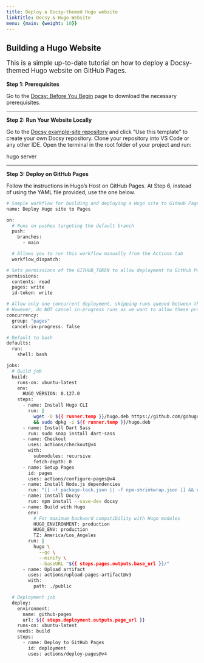 ```yaml
---
title: Deploy a Docsy-themed Hugo website
linkTitle: Docsy & Hugo Website
menu: {main: {weight: 10}}
---
```


## Building a Hugo Website

<p style="font-size: 1.2em; margin-top: 1em;">This is a simple up-to-date tutorial on how to deploy a Docsy-themed Hugo website on GitHub Pages.</p>

**Step 1: Prerequisites**

Go to the [Docsy: Before You Begin](https://www.docsy.dev/docs/get-started/docsy-as-module/installation-prerequisites/) page to download the necessary prerequisites.

---

**Step 2: Run Your Website Locally**

Go to the [Docsy example-site repository](https://github.com/google/docsy-example) and click “Use this template” to create your own Docsy repository. Clone your repository into VS Code or any other IDE. Open the terminal in the root folder of your project and run:

hugo server

---

**Step 3: Deploy on GitHub Pages**

Follow the instructions in Hugo’s Host on GitHub Pages. At Step 6, instead of using the YAML file provided, use the one below.

```bash
# Sample workflow for building and deploying a Hugo site to GitHub Pages
name: Deploy Hugo site to Pages

on:
  # Runs on pushes targeting the default branch
  push:
    branches:
      - main

  # Allows you to run this workflow manually from the Actions tab
  workflow_dispatch:

# Sets permissions of the GITHUB_TOKEN to allow deployment to GitHub Pages
permissions:
  contents: read
  pages: write
  id-token: write

# Allow only one concurrent deployment, skipping runs queued between the run in-progress and latest queued.
# However, do NOT cancel in-progress runs as we want to allow these production deployments to complete.
concurrency:
  group: "pages"
  cancel-in-progress: false

# Default to bash
defaults:
  run:
    shell: bash

jobs:
  # Build job
  build:
    runs-on: ubuntu-latest
    env:
      HUGO_VERSION: 0.127.0
    steps:
      - name: Install Hugo CLI
        run: |
          wget -O ${{ runner.temp }}/hugo.deb https://github.com/gohugoio/hugo/releases/download/v${HUGO_VERSION}/hugo_extended_${HUGO_VERSION}_linux-amd64.deb \
          && sudo dpkg -i ${{ runner.temp }}/hugo.deb                    
      - name: Install Dart Sass
        run: sudo snap install dart-sass
      - name: Checkout
        uses: actions/checkout@v4
        with:
          submodules: recursive
          fetch-depth: 0
      - name: Setup Pages
        id: pages
        uses: actions/configure-pages@v4
      - name: Install Node.js dependencies
        run: "[[ -f package-lock.json || -f npm-shrinkwrap.json ]] && npm ci || true"
      - name: Install Docsy
        run: npm install --save-dev docsy
      - name: Build with Hugo
        env:
          # For maximum backward compatibility with Hugo modules
          HUGO_ENVIRONMENT: production
          HUGO_ENV: production
          TZ: America/Los_Angeles
        run: |
          hugo \
            --gc \
            --minify \
            --baseURL "${{ steps.pages.outputs.base_url }}/"                    
      - name: Upload artifact
        uses: actions/upload-pages-artifact@v3
        with:
          path: ./public

  # Deployment job
  deploy:
    environment:
      name: github-pages
      url: ${{ steps.deployment.outputs.page_url }}
    runs-on: ubuntu-latest
    needs: build
    steps:
      - name: Deploy to GitHub Pages
        id: deployment
        uses: actions/deploy-pages@v4

